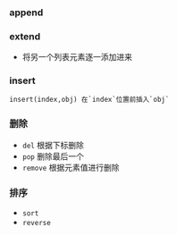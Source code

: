 ### append
### extend
- 将另一个列表元素逐一添加进来
### insert
```python
insert(index,obj) 在`index`位置前插入`obj`
```
### 删除
- `del` 根据下标删除
- `pop` 删除最后一个
- `remove` 根据元素值进行删除
### 排序
- `sort`
- `reverse`
